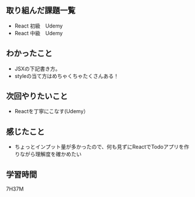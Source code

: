 ## 取り組んだ課題一覧

- React 初級　Udemy
- React 中級　Udemy

## わかったこと

- JSXの下記書き方。
- styleの当て方はめちゃくちゃたくさんある！

## 次回やりたいこと

- Reactを丁寧にこなす(Udemy）

## 感じたこと

- ちょっとインプット量が多かったので、何も見ずにReactでTodoアプリを作りながら理解度を確かめたい

## 学習時間
7H37M
